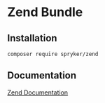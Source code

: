 # Zend Bundle

## Installation

```
composer require spryker/zend
```

## Documentation

[Zend Documentation](https://spryker.github.io/zend/index.html)




